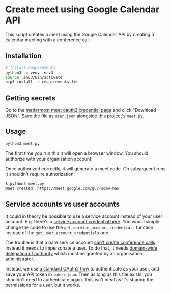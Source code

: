 # Create meet using Google Calendar API

This script creates a meet using the Google Calendar API by creating a calendar meeting with a conference call.

## Installation

``` bash
# Install requirements
python3 -m venv .env3
source .env3/bin/activate
pip3 install -r requirements.txt
```

## Getting secrets

Go to the [mattermost meet oauth2 credential page](https://console.cloud.google.com/apis/credentials/oauthclient/399896422909-1c2oeats1d48gtri7usfque3u47635qe.apps.googleusercontent.com?authuser=1&project=mattermost-meet-328008) and click "Download JSON". Save the file as `user.json` alongside this project's `meet.py`.

## Usage

``` bash
python3 meet.py
```

The first time you run this it will open a browser window. You should authorize with your organisation account.

Once authorized correctly, it will generate a meet code. On subsequent runs it shouldn't require authorization:

``` bash
$ python3 meet.py 
Meet created: https://meet.google.com/guv-somv-haw
```

## Service accounts vs user accounts

It could in theory be possible to use a service account instead of your user account. E.g. there's a [service account credential here](https://console.cloud.google.com/iam-admin/serviceaccounts/details/105695916903695317913;edit=true?previousPage=%2Fapis%2Fcredentials%3Fauthuser%3D1%26project%3Dmattermost-meet-328008&authuser=1&project=mattermost-meet-328008). You would simply change the code to use the `get_service_account_credentials` function instead of the `get_user_account_credentials` one.

The trouble is that a bare service account [can't create conference calls](https://stackoverflow.com/questions/61050432/cant-create-a-hangoutsmeet-with-calendar-api-using-java). Instead it needs to impersonate a user. To do that, it needs [domain-wide delegation of authority](https://developers.google.com/cloud-search/docs/guides/delegation) which must be granted by an organisation administrator.

Instead, we use [a standard OAuth2 flow](https://developers.google.com/people/quickstart/python) to authenticate as your user, and save your API token in `token.json`. Then as long as this file exists, you shouldn't need to authenticate again. This isn't ideal as it's sharing the permissions for a user, but it works.

